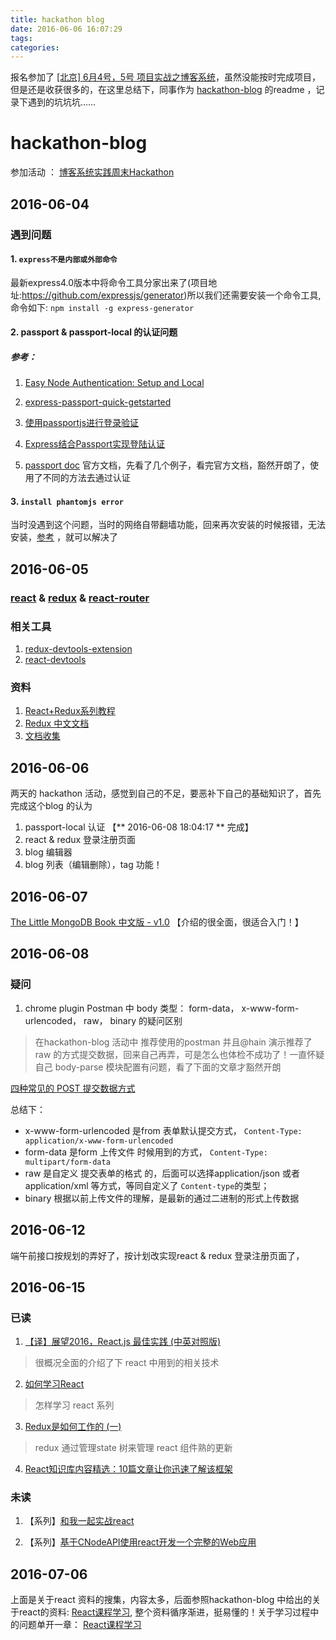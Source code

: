 ```yaml
---
title: hackathon blog
date: 2016-06-06 16:07:29
tags:
categories:
---
```


报名参加了 [[北京] 6月4号，5号 项目实战之博客系统](https://cnodejs.org/topic/5750d47c491b9c4f36910fe9)，虽然没能按时完成项目，但是还是收获很多的，在这里总结下，同事作为 [hackathon-blog](https://github.com/sumaolin/hackathon-blog) 的readme ，记录下遇到的坑坑坑……

<!-- more -->

# hackathon-blog

参加活动 ： [博客系统实践周末Hackathon](https://cnodejs.org/topic/5750d47c491b9c4f36910fe9)


## 2016-06-04

### 遇到问题

#### 1. `express不是内部或外部命令`

  最新express4.0版本中将命令工具分家出来了(项目地址:https://github.com/expressjs/generator)所以我们还需要安装一个命令工具,命令如下:
  `npm install -g express-generator`

#### 2. passport & passport-local 的认证问题

##### 参考： 
  1. [Easy Node Authentication: Setup and Local](https://scotch.io/tutorials/easy-node-authentication-setup-and-local)

  2. [express-passport-quick-getstarted](https://github.com/rockq-org/express-passport-quick-getstarted) 

  3. [使用passportjs进行登录验证](https://segmentfault.com/a/1190000002926232#articleHeader0)

  4. [Express结合Passport实现登陆认证](http://blog.fens.me/nodejs-express-passport/)

  5. [passport doc](http://passportjs.org/docs) 官方文档，先看了几个例子，看完官方文档，豁然开朗了，使用了不同的方法去通过认证

#### 3. `install phantomjs error`

  当时没遇到这个问题，当时的网络自带翻墙功能，回来再次安装的时候报错，无法安装，[参考](https://github.com/rockq-org/hackathon-blog/issues/13) ，就可以解决了


## 2016-06-05

### [react](https://facebook.github.io/react/index.html) & [redux](https://github.com/reactjs/redux) & [react-router](https://github.com/reactjs/react-router)


### 相关工具

  1. [redux-devtools-extension](https://github.com/zalmoxisus/redux-devtools-extension)
  2. [react-devtools](https://github.com/facebook/react-devtools)

### 资料

  1. [React+Redux系列教程](https://github.com/lewis617/react-redux-tutorial)
  2. [Redux 中文文档](http://cn.redux.js.org/)
  3. [文档收集](https://github.com/icefox0801/JSErrorMonitor#应用的框架和库)

## 2016-06-06

  两天的 hackathon 活动，感觉到自己的不足，要恶补下自己的基础知识了，首先完成这个blog 的认为

  1. passport-local 认证     【** 2016-06-08 18:04:17 ** 完成】
  2. react & redux 登录注册页面
  3. blog 编辑器
  4. blog 列表（编辑删除），tag 功能！

## 2016-06-07

  [The Little MongoDB Book  中文版 - v1.0](https://github.com/ilivebox/the-little-mongodb-book) 【介绍的很全面，很适合入门！】

## 2016-06-08 

### 疑问

  1. chrome plugin Postman 中 body 类型： form-data， x-www-form-urlencoded， raw， binary 的疑问区别
  > 在hackathon-blog 活动中 推荐使用的postman 并且@hain 演示推荐了 raw 的方式提交数据，回来自己再弄，可是怎么也体检不成功了！一直怀疑自己 body-parse 模块配置有问题，看了下面的文章才豁然开朗

  [四种常见的 POST 提交数据方式](https://github.com/ilivebox/the-little-mongodb-book/blob/master/zh-cn/mongodb.markdown)

  总结下： 
  * x-www-form-urlencoded 是from 表单默认提交方式， `Content-Type: application/x-www-form-urlencoded`
  * form-data 是form 上传文件 时候用到的方式， `Content-Type: multipart/form-data`
  * raw 是自定义 提交表单的格式 的，后面可以选择application/json 或者 application/xml 等方式，等同自定义了 `Content-type`的类型；
  * binary 根据以前上传文件的理解，是最新的通过二进制的形式上传数据


## 2016-06-12

  端午前接口按规划的弄好了，按计划改实现react &  redux 登录注册页面了， 

## 2016-06-15

### 已读

  1. [【译】展望2016，React.js 最佳实践 (中英对照版)](https://blog.jimmylv.info/2016-01-22-React.js-Best-Practices-for-2016/)
  > 很概况全面的介绍了下 react 中用到的相关技术

  2. [如何学习React](https://github.com/petehunt/react-howto/blob/master/README-zh.md)
  > 怎样学习 react 系列

  3. [Redux是如何工作的 (一)](http://chatting8.com/?p=883)
  > redux 通过管理state 树来管理 react 组件熟的更新

  4. [React知识库内容精选：10篇文章让你迅速了解该框架](http://geek.csdn.net/news/detail/81106)

### 未读

  1. 【系列】[和我一起实战react](http://mulgore.github.io/2016/05/23/follow-react-lesson/)

  2. 【系列】[基于CNodeAPI使用react开发一个完整的Web应用](http://mulgore.github.io/2016/06/01/used-CNodeAPI-for-development-of-react-webapp/)

## 2016-07-06 

  上面是关于react 资料的搜集，内容太多，后面参照hackathon-blog 中给出的关于react的资料: [React课程学习](http://guoyongfeng.github.io/idoc/index.html), 整个资料循序渐进，挺易懂的！关于学习过程中的问题单开一章： [React课程学习](/2016/07/06/React课程学习/)